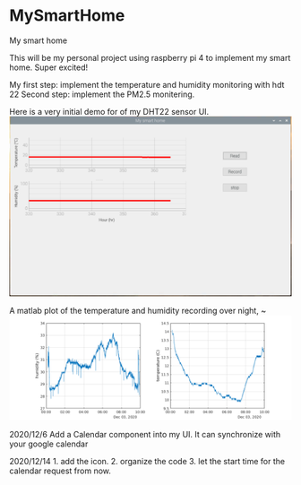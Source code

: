 # MySmartHome
My smart home

This will be my personal project using raspberry pi 4 to implement my smart home. Super excited!

My first step: implement the temperature and humidity monitoring with hdt 22
Second step: implement the PM2.5 monitering.


Here is a very initial demo for of my DHT22 sensor UI.
![Image of demo UI](https://github.com/Qingchu1995/MySmartHome/blob/master/imgs/UI_demo.png)

A matlab plot of the temperature and humidity recording over night,
~![Image of matlab plot demo](https://github.com/Qingchu1995/MySmartHome/blob/master/imgs/plot_demo.png)


2020/12/6  Add a Calendar component into my UI. It can synchronize with your google calendar

2020/12/14 1. add the icon. 2. organize the code 3. let the start time for the calendar request from now.